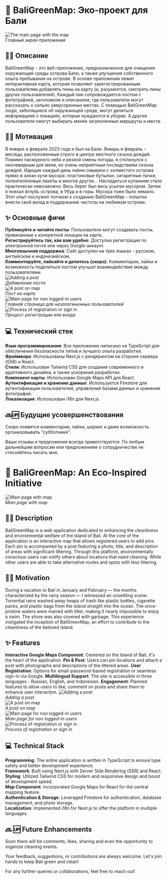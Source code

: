 # 🌴 BaliGreenMap: Эко-проект для Бали

![The main page with the map](https://user-images.githubusercontent.com/63929116/268506738-477687bd-e931-4071-9837-a6f2089285dd.png)  
*Главный экран приложения*

## ✍🏼 Описание

BaliGreenMap - это веб-приложение, предназначенное для очищения окружающей среды острова Бали, а также улучшения собственного опыта пребывания на острове. В основе приложения лежит интерактивная карта, которая позволяет зарегистрированным пользователям добавлять пины на карту (и, разумеется, смотреть пины других пользователей). Каждый пин сопровождается постом с фотографией, заголовком и описанием, где пользователи могут рассказать о сильно замусоренных местах. С помощью BaliGreenMap люди, заботящиеся об окружающей среде, могут делиться информацией о локациях, которые нуждаются в уборке. А другие пользователи смогут выбирать менее загрязненные маршруты и места.

## 💪🏼 Мотивация

В январе и феврале 2023 года я был на Бали. Январь и февраль - месяцы, расположенные строго в центре местного сезона дождей. Помимо пасмурного неба и резкой смены погоды, я столкнулся с неочевидным для меня, но очень неприятным последствием сезона дождей. Идищие каждый день ливни смывали с холмистого острова прямо в океан кучи мусора: пластиковые бутылки, сигаретные пачки, полиэтиленовые пакеты и многое другое... Насладиться купанием стало практически невозможно. Весь берег был весь усыпан мусором. Затем я поехал вглубь острова, в Убуд и в горы. Мусора тоже было немало. Этот опыт послужил толчком к созданию BaliGreenMap - попытки внести свой вклад в поддержание чистоты на любимом острове.

## ✨ Основные фичи

**Публикуйте и читайте посты**: Пользователи могут создавать посты, привязанные к конкретной локации на карте.  
**Регистрируйтесь так, как вам удобно**: Доступна регистрация по электронной почте или через Google-аккаунт.  
**Многоязычная поддержка**: Сайт доступен на трех языках - русском, английском и индонезийском.  
**Комментируйте, лайкайте и делитесь (скоро)**: Комментарии, лайки и возможность поделиться постом улучшат взаимодействие между пользователями.  
![Adding a post](https://user-images.githubusercontent.com/63929116/268507913-a56a3fcf-78b5-4839-803e-a5b284fe4e01.png)  
*Добавление поста*  
![A post on map](https://user-images.githubusercontent.com/63929116/268508004-411925fd-91b7-4696-bad5-21f06f0766a0.png)  
*Пост на карте*  
![Main page for non logged-in users](https://user-images.githubusercontent.com/63929116/268508178-2376a2ea-d5df-49c2-b743-3d43e5f63ae4.png)  
*Главная страница для незалогиненных пользователей*  
![Process of registration or sign in](https://user-images.githubusercontent.com/63929116/268511241-adbbc341-1e38-41d0-94e4-46e331aeea36.png)  
*Процесс регистрации или входа*  

## 💻 Технический стек

**Язык программирования**: Все приложение написано на TypeScript для обеспечения безопасности типов и лучшего опыта разработки.  
**Фреймворк**: Использованы Next.js с рендерингом на стороне сервера (SSR) и React.  
**Стили**: Использован Tailwind CSS для создания современного и адаптивного дизайна, а также ускорения разработки.  
**Компонент карты**: Использован Google Maps API для React.  
**Аутентификация и хранение данных**: Используется Firestore для аутентификации пользователей, управления базами данных и хранения фотографий.  
**Локализация**: Использован i18n для Next.js.  

## 🔜🆙 Будущие усовершенствования
Скоро появятся комментарии, лайки, шеринг и даже возможность организовывать "субботники".

Ваши отзывы и предложения всегда приветствуются. По любым дальнейшим вопросам или предложениям о сотрудничестве не стесняйтесь писать мне.








# 🌴 BaliGreenMap: An Eco-Inspired Initiative
![Main page with map](https://user-images.githubusercontent.com/63929116/268511538-b9304896-74bb-4a1f-bf2a-f5190119dee7.png)  
*Main page with map*  

## ✍🏼 Description

BaliGreenMap is a web application dedicated to enhancing the cleanliness and environmental welfare of the Island of Bali. At the core of the application is an interactive map that allows registered users to add pins. Each pin is accompanied by a post featuring a photo, title, and description of areas with significant littering. Through this platform, environmentally conscious users can notify others about locations that need cleaning. While other users are able to take alternative routes and spots with less littering.

## 💪🏼 Motivation

During a vacation to Bali in January and February — the months characterized by the rainy season — I witnessed an unsettling scene. Torrential rains washed away heaps of trash like plastic bottles, cigarette packs, and plastic bags from the island straight into the ocean. The once-pristine waters were marred with litter, making it nearly impossible to enjoy a swim. The shore was also covered with garbage. This experience instigated the inception of BaliGreenMap, an effort to contribute to the cleanliness of the beloved island.

## ✨ Features

**Interactive Google Maps Component**: Centered on the Island of Bali, it's the heart of the application.
**Pin & Post**: Users can pin locations and attach a post with photographs and descriptions of the littered areas.
**User Registration**: Options for email-password-based registration or seamless sign-in via Google.
**Multilingual Support**: The site is accessible in three languages - Russian, English, and Indonesian.
**Engagement**: Planned features to allow users to like, comment on posts and share them to enhance user interaction.
![Adding a post](https://user-images.githubusercontent.com/63929116/268511637-49838295-13e8-4f9e-8d0b-060a37126b51.png)  
*Adding a post*  
![A post on map](https://user-images.githubusercontent.com/63929116/268512495-12b919cd-5fbd-43fe-91ab-091b44daa837.png)  
*A post on map*  
![Main page for non logged-in users](https://user-images.githubusercontent.com/63929116/268512620-c287c268-5d92-48d7-bc58-4610f3f6d5d1.png)  
*Main page for non logged-in users*  
![Process of registration or sign in](https://user-images.githubusercontent.com/63929116/268512662-7c9e54c6-a6ae-443f-ac61-9b247cec8f99.png)  
*Process of registration or sign in*  


## 💻 Technical Stack

**Programming**: The entire application is written in TypeScript to ensure type safety and better development experience.  
**Framework**: Built using Next.js with Server Side Rendering (SSR) and React.  
**Styling**: Utilized Tailwind CSS for modern and responsive design and boost of development speed.  
**Map Component**: Incorporated Google Maps for React for the central mapping feature.  
**Authentication & Storage**: Leveraged Firestore for authentication, database management, and photo storage.  
**Localization**: Implemented i18n for Next.js to offer the platform in multiple languages.  


## 🔜 🆙 Future Enhancements
Soon there will be comments, likes, sharing and even the opportunity to organize cleaning events.

Your feedback, suggestions, or contributions are always welcome. Let's join hands to keep Bali green and clean!

For any further queries or collaborations, feel free to reach out!
